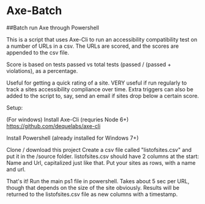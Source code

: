 # Axe-Batch
##Batch run Axe through Powershell

This is a script that uses Axe-Cli to run an accessibility compatibility test on a number of URLs in a csv. The URLs are scored, and the scores are appended to the csv file. 

Score is based on tests passed vs total tests (passed / (passed + violations), as a percentage. 

Useful for getting a quick rating of a site. VERY useful if run regularly to track a sites accessibility compliance over time. Extra triggers can also be added to the script to, say, send an email if sites drop below a certain score.

Setup: 

(For windows)
Install Axe-Cli (requries Node 6+)
https://github.com/dequelabs/axe-cli

Install Powershell (already installed for Windows 7+)

Clone / download this project
Create a csv file called "listofsites.csv" and put it in the /source folder.
listofsites.csv should have 2 columns at the start: Name and Url, capitalized just like that. Put your sites as rows, with a name and url. 

That's it! Run the main ps1 file in powershell. Takes about 5 sec per URL, though that depends on the size of the site obviously. Results will be returned to the listofsites.csv file as new columns with a timestamp.

